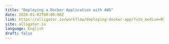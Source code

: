 ```yaml
---
title: "Deploying a Docker Application with AWS"
date: 2020-01-02T00:00:00Z
link: https://alligator.io/workflow/deploying-docker-app/?utm_medium=RSS&utm_source=news.12bit.vn
site: alligator.io
language: English
draft: false
---
```

